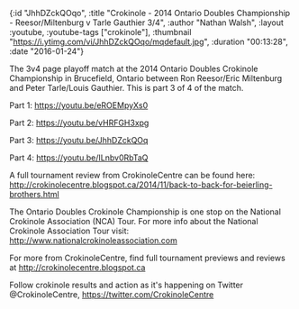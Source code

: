 {:id "JhhDZckQOqo",
 :title
 "Crokinole - 2014 Ontario Doubles Championship - Reesor/Miltenburg v Tarle Gauthier 3/4",
 :author "Nathan Walsh",
 :layout :youtube,
 :youtube-tags ["crokinole"],
 :thumbnail "https://i.ytimg.com/vi/JhhDZckQOqo/mqdefault.jpg",
 :duration "00:13:28",
 :date "2016-01-24"}

The 3v4 page playoff match at the 2014 Ontario Doubles Crokinole Championship in Brucefield, Ontario between Ron Reesor/Eric Miltenburg and Peter Tarle/Louis Gauthier. This is part 3 of 4 of the match.

Part 1: https://youtu.be/eROEMpyXs0

Part 2: https://youtu.be/vHRFGH3xpg

Part 3: https://youtu.be/JhhDZckQOq

Part 4: https://youtu.be/ILnbv0RbTaQ


A full tournament review from CrokinoleCentre can be found here: http://crokinolecentre.blogspot.ca/2014/11/back-to-back-for-beierling-brothers.html

The Ontario Doubles Crokinole Championship is one stop on the National Crokinole Association (NCA) Tour. For more info about the National Crokinole Association Tour visit: http://www.nationalcrokinoleassociation.com

For more from CrokinoleCentre, find full tournament previews and reviews at http://crokinolecentre.blogspot.ca

Follow crokinole results and action as it's happening on Twitter @CrokinoleCentre, https://twitter.com/CrokinoleCentre
